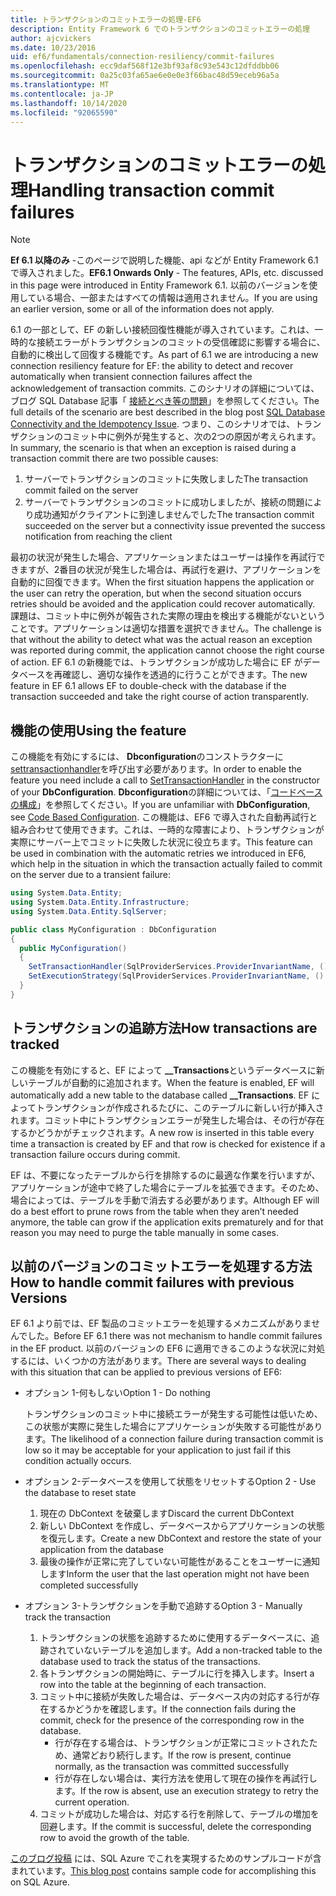 ```yaml
---
title: トランザクションのコミットエラーの処理-EF6
description: Entity Framework 6 でのトランザクションのコミットエラーの処理
author: ajcvickers
ms.date: 10/23/2016
uid: ef6/fundamentals/connection-resiliency/commit-failures
ms.openlocfilehash: ecc9daf568f12e3bf93af8c93e543c12dfddbb06
ms.sourcegitcommit: 0a25c03fa65ae6e0e0e3f66bac48d59eceb96a5a
ms.translationtype: MT
ms.contentlocale: ja-JP
ms.lasthandoff: 10/14/2020
ms.locfileid: "92065590"
---
```

# <a name="handling-transaction-commit-failures"></a><span data-ttu-id="8e9f3-103">トランザクションのコミットエラーの処理</span><span class="sxs-lookup"><span data-stu-id="8e9f3-103">Handling transaction commit failures</span></span>

> [!NOTE]
> <span data-ttu-id="8e9f3-104">**Ef 6.1 以降のみ** -このページで説明した機能、api などが Entity Framework 6.1 で導入されました。</span><span class="sxs-lookup"><span data-stu-id="8e9f3-104">**EF6.1 Onwards Only** - The features, APIs, etc. discussed in this page were introduced in Entity Framework 6.1.</span></span> <span data-ttu-id="8e9f3-105">以前のバージョンを使用している場合、一部またはすべての情報は適用されません。</span><span class="sxs-lookup"><span data-stu-id="8e9f3-105">If you are using an earlier version, some or all of the information does not apply.</span></span>  

<span data-ttu-id="8e9f3-106">6.1 の一部として、EF の新しい接続回復性機能が導入されています。これは、一時的な接続エラーがトランザクションのコミットの受信確認に影響する場合に、自動的に検出して回復する機能です。</span><span class="sxs-lookup"><span data-stu-id="8e9f3-106">As part of 6.1 we are introducing a new connection resiliency feature for EF: the ability to detect and recover automatically when transient connection failures affect the acknowledgement of transaction commits.</span></span> <span data-ttu-id="8e9f3-107">このシナリオの詳細については、ブログ SQL Database 記事「 [接続とべき等の問題](/archive/blogs/adonet/sql-database-connectivity-and-the-idempotency-issue)」を参照してください。</span><span class="sxs-lookup"><span data-stu-id="8e9f3-107">The full details of the scenario are best described in the blog post [SQL Database Connectivity and the Idempotency Issue](/archive/blogs/adonet/sql-database-connectivity-and-the-idempotency-issue).</span></span>  <span data-ttu-id="8e9f3-108">つまり、このシナリオでは、トランザクションのコミット中に例外が発生すると、次の2つの原因が考えられます。</span><span class="sxs-lookup"><span data-stu-id="8e9f3-108">In summary, the scenario is that when an exception is raised during a transaction commit there are two possible causes:</span></span>  

1. <span data-ttu-id="8e9f3-109">サーバーでトランザクションのコミットに失敗しました</span><span class="sxs-lookup"><span data-stu-id="8e9f3-109">The transaction commit failed on the server</span></span>
2. <span data-ttu-id="8e9f3-110">サーバーでトランザクションのコミットに成功しましたが、接続の問題により成功通知がクライアントに到達しませんでした</span><span class="sxs-lookup"><span data-stu-id="8e9f3-110">The transaction commit succeeded on the server but a connectivity issue prevented the success notification from reaching the client</span></span>  

<span data-ttu-id="8e9f3-111">最初の状況が発生した場合、アプリケーションまたはユーザーは操作を再試行できますが、2番目の状況が発生した場合は、再試行を避け、アプリケーションを自動的に回復できます。</span><span class="sxs-lookup"><span data-stu-id="8e9f3-111">When the first situation happens the application or the user can retry the operation, but when the second situation occurs retries should be avoided and the application could recover automatically.</span></span> <span data-ttu-id="8e9f3-112">課題は、コミット中に例外が報告された実際の理由を検出する機能がないということです。アプリケーションは適切な措置を選択できません。</span><span class="sxs-lookup"><span data-stu-id="8e9f3-112">The challenge is that without the ability to detect what was the actual reason an exception was reported during commit, the application cannot choose the right course of action.</span></span> <span data-ttu-id="8e9f3-113">EF 6.1 の新機能では、トランザクションが成功した場合に EF がデータベースを再確認し、適切な操作を透過的に行うことができます。</span><span class="sxs-lookup"><span data-stu-id="8e9f3-113">The new feature in EF 6.1 allows EF to double-check with the database if the transaction succeeded and take the right course of action transparently.</span></span>  

## <a name="using-the-feature"></a><span data-ttu-id="8e9f3-114">機能の使用</span><span class="sxs-lookup"><span data-stu-id="8e9f3-114">Using the feature</span></span>  

<span data-ttu-id="8e9f3-115">この機能を有効にするには、 **Dbconfiguration**のコンストラクターに[settransactionhandler](https://msdn.microsoft.com/library/system.data.entity.dbconfiguration.setdefaulttransactionhandler.aspx)を呼び出す必要があります。</span><span class="sxs-lookup"><span data-stu-id="8e9f3-115">In order to enable the feature you need include a call to [SetTransactionHandler](https://msdn.microsoft.com/library/system.data.entity.dbconfiguration.setdefaulttransactionhandler.aspx) in the constructor of your **DbConfiguration**.</span></span> <span data-ttu-id="8e9f3-116">**Dbconfiguration**の詳細については、「[コードベースの構成](xref:ef6/fundamentals/configuring/code-based)」を参照してください。</span><span class="sxs-lookup"><span data-stu-id="8e9f3-116">If you are unfamiliar with **DbConfiguration**, see [Code Based Configuration](xref:ef6/fundamentals/configuring/code-based).</span></span> <span data-ttu-id="8e9f3-117">この機能は、EF6 で導入された自動再試行と組み合わせて使用できます。これは、一時的な障害により、トランザクションが実際にサーバー上でコミットに失敗した状況に役立ちます。</span><span class="sxs-lookup"><span data-stu-id="8e9f3-117">This feature can be used in combination with the automatic retries we introduced in EF6, which help in the situation in which the transaction actually failed to commit on the server due to a transient failure:</span></span>  

``` csharp
using System.Data.Entity;
using System.Data.Entity.Infrastructure;
using System.Data.Entity.SqlServer;

public class MyConfiguration : DbConfiguration  
{
  public MyConfiguration()  
  {  
    SetTransactionHandler(SqlProviderServices.ProviderInvariantName, () => new CommitFailureHandler());  
    SetExecutionStrategy(SqlProviderServices.ProviderInvariantName, () => new SqlAzureExecutionStrategy());  
  }  
}
```  

## <a name="how-transactions-are-tracked"></a><span data-ttu-id="8e9f3-118">トランザクションの追跡方法</span><span class="sxs-lookup"><span data-stu-id="8e9f3-118">How transactions are tracked</span></span>  

<span data-ttu-id="8e9f3-119">この機能を有効にすると、EF によって **__Transactions**というデータベースに新しいテーブルが自動的に追加されます。</span><span class="sxs-lookup"><span data-stu-id="8e9f3-119">When the feature is enabled, EF will automatically add a new table to the database called **__Transactions**.</span></span> <span data-ttu-id="8e9f3-120">EF によってトランザクションが作成されるたびに、このテーブルに新しい行が挿入されます。コミット中にトランザクションエラーが発生した場合は、その行が存在するかどうかがチェックされます。</span><span class="sxs-lookup"><span data-stu-id="8e9f3-120">A new row is inserted in this table every time a transaction is created by EF and that row is checked for existence if a transaction failure occurs during commit.</span></span>  

<span data-ttu-id="8e9f3-121">EF は、不要になったテーブルから行を排除するのに最適な作業を行いますが、アプリケーションが途中で終了した場合にテーブルを拡張できます。そのため、場合によっては、テーブルを手動で消去する必要があります。</span><span class="sxs-lookup"><span data-stu-id="8e9f3-121">Although EF will do a best effort to prune rows from the table when they aren’t needed anymore, the table can grow if the application exits prematurely and for that reason you may need to purge the table manually in some cases.</span></span>  

## <a name="how-to-handle-commit-failures-with-previous-versions"></a><span data-ttu-id="8e9f3-122">以前のバージョンのコミットエラーを処理する方法</span><span class="sxs-lookup"><span data-stu-id="8e9f3-122">How to handle commit failures with previous Versions</span></span>

<span data-ttu-id="8e9f3-123">EF 6.1 より前では、EF 製品のコミットエラーを処理するメカニズムがありませんでした。</span><span class="sxs-lookup"><span data-stu-id="8e9f3-123">Before EF 6.1 there was not mechanism to handle commit failures in the EF product.</span></span> <span data-ttu-id="8e9f3-124">以前のバージョンの EF6 に適用できるこのような状況に対処するには、いくつかの方法があります。</span><span class="sxs-lookup"><span data-stu-id="8e9f3-124">There are several ways to dealing with this situation that can be applied to previous versions of EF6:</span></span>  

* <span data-ttu-id="8e9f3-125">オプション 1-何もしない</span><span class="sxs-lookup"><span data-stu-id="8e9f3-125">Option 1 - Do nothing</span></span>  

  <span data-ttu-id="8e9f3-126">トランザクションのコミット中に接続エラーが発生する可能性は低いため、この状態が実際に発生した場合にアプリケーションが失敗する可能性があります。</span><span class="sxs-lookup"><span data-stu-id="8e9f3-126">The likelihood of a connection failure during transaction commit is low so it may be acceptable for your application to just fail if this condition actually occurs.</span></span>  

* <span data-ttu-id="8e9f3-127">オプション 2-データベースを使用して状態をリセットする</span><span class="sxs-lookup"><span data-stu-id="8e9f3-127">Option 2 - Use the database to reset state</span></span>  

  1. <span data-ttu-id="8e9f3-128">現在の DbContext を破棄します</span><span class="sxs-lookup"><span data-stu-id="8e9f3-128">Discard the current DbContext</span></span>  
  2. <span data-ttu-id="8e9f3-129">新しい DbContext を作成し、データベースからアプリケーションの状態を復元します。</span><span class="sxs-lookup"><span data-stu-id="8e9f3-129">Create a new DbContext and restore the state of your application from the database</span></span>  
  3. <span data-ttu-id="8e9f3-130">最後の操作が正常に完了していない可能性があることをユーザーに通知します</span><span class="sxs-lookup"><span data-stu-id="8e9f3-130">Inform the user that the last operation might not have been completed successfully</span></span>  

* <span data-ttu-id="8e9f3-131">オプション 3-トランザクションを手動で追跡する</span><span class="sxs-lookup"><span data-stu-id="8e9f3-131">Option 3 - Manually track the transaction</span></span>  

  1. <span data-ttu-id="8e9f3-132">トランザクションの状態を追跡するために使用するデータベースに、追跡されていないテーブルを追加します。</span><span class="sxs-lookup"><span data-stu-id="8e9f3-132">Add a non-tracked table to the database used to track the status of the transactions.</span></span>  
  2. <span data-ttu-id="8e9f3-133">各トランザクションの開始時に、テーブルに行を挿入します。</span><span class="sxs-lookup"><span data-stu-id="8e9f3-133">Insert a row into the table at the beginning of each transaction.</span></span>  
  3. <span data-ttu-id="8e9f3-134">コミット中に接続が失敗した場合は、データベース内の対応する行が存在するかどうかを確認します。</span><span class="sxs-lookup"><span data-stu-id="8e9f3-134">If the connection fails during the commit, check for the presence of the corresponding row in the database.</span></span>  
     * <span data-ttu-id="8e9f3-135">行が存在する場合は、トランザクションが正常にコミットされたため、通常どおり続行します。</span><span class="sxs-lookup"><span data-stu-id="8e9f3-135">If the row is present, continue normally, as the transaction was committed successfully</span></span>  
     * <span data-ttu-id="8e9f3-136">行が存在しない場合は、実行方法を使用して現在の操作を再試行します。</span><span class="sxs-lookup"><span data-stu-id="8e9f3-136">If the row is absent, use an execution strategy to retry the current operation.</span></span>  
  4. <span data-ttu-id="8e9f3-137">コミットが成功した場合は、対応する行を削除して、テーブルの増加を回避します。</span><span class="sxs-lookup"><span data-stu-id="8e9f3-137">If the commit is successful, delete the corresponding row to avoid the growth of the table.</span></span>  

<span data-ttu-id="8e9f3-138">[このブログ投稿](/archive/blogs/adonet/sql-database-connectivity-and-the-idempotency-issue) には、SQL Azure でこれを実現するためのサンプルコードが含まれています。</span><span class="sxs-lookup"><span data-stu-id="8e9f3-138">[This blog post](/archive/blogs/adonet/sql-database-connectivity-and-the-idempotency-issue) contains sample code for accomplishing this on SQL Azure.</span></span>  
